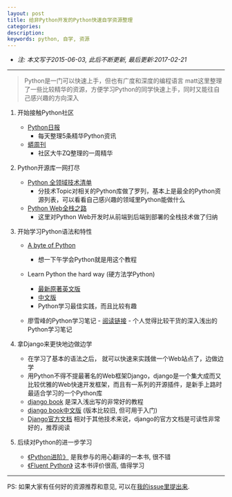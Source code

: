 ```yaml
---
layout: post
title: 给非Python开发的Python快速自学资源整理
categories: 
description: 
keywords: python, 自学, 资源
---
```


- *注: 本文写于2015-06-03, 此后不断更新, 最后更新:2017-02-21*

---


> Python是一门可以快速上手，但也有广度和深度的编程语言
> matt这里整理了一些比较精华的资源，方便学习Python的同学快速上手，同时又能往自己感兴趣的方向深入

1. 开始接触Python社区
	- [Python日报](http://py.memect.com)
		- 每天整理5条精华Python资讯
	- [蟒周刊](http://weekly.pychina.org/)
		- 社区大牛ZQ整理的一周精华

2.  Python开源库一网打尽
	- [Python 全领域技术清单](https://github.com/vinta/awesome-python)
		- 分技术Topic对相关的Python库做了罗列，基本上是最全的Python资源列表，可以看看自己感兴趣的领域里Python能做什么
	- [Python Web全栈之路](http://www.fullstackpython.com/table-of-contents.html)
		- 这里对Python Web开发时从前端到后端到部署的全栈技术做了归纳

3. 开始学习Python语法和特性
	- [A byte of Python](http://woodpecker.org.cn/abyteofpython_cn/chinese/) 
		- 想一下午学会Python就是用这个教程
	- Learn Python the hard way (硬方法学Python)
		- [最新原著英文版](http://learnpythonthehardway.org/book/)
		- [中文版](http://www.2cto.com/shouce/Pythonbbf/)
		- Python学习最佳实践，而且比较有趣

	- 廖雪峰的Python学习笔记
			- [阅读链接](http://www.liaoxuefeng.com/wiki/001374738125095c955c1e6d8bb493182103fac9270762a000)
				- 个人觉得比较干货的深入浅出的Python学习笔记

4. 拿Django来更快地边做边学
	- 在学习了基本的语法之后， 就可以快速来实践做一个Web站点了，边做边学
	- 用Python不得不提最著名的Web框架Django，django是一个集大成而又比较优雅的Web快速开发框架，而且有一系列的开源插件，是新手上路时最适合学习的一个Python库
	- [django book](http://djangobook.com/) 是深入浅出写的非常好的教程 
	- [django book中文版](http://djangobook.py3k.cn/2.0/) (版本比较旧, 但可用于入门)
	- [Django官方文档](https://docs.djangoproject.com/)  相对于其他技术来说，django的官方文档是可读性非常好的，推荐阅读

5. 后续对Python的进一步学习
    - [《Python进阶》](http://interpy.eastlakeside.com/) 是我参与的用心翻译的一本书, 很不错
    - [《Fluent Python》](https://github.com/fluentpython/example-code) 这本书评价很高, 值得学习

---

PS: 如果大家有任何好的资源推荐和意见, 可以在[我的issue里提出来](https://github.com/suqi/suqi.github.io/issues/new).


